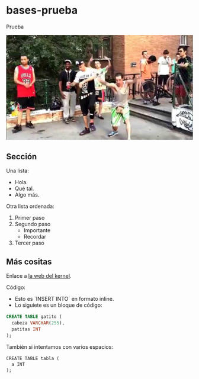 # bases-prueba
Prueba

![La época dorada de youtube](foto1.jpg)

## Sección
Una lista:
- Hola.
- Qué tal.
- Algo más.

Otra lista ordenada:
1. Primer paso
2. Segundo paso
   - Importante
   - Recordar
3. Tercer paso

## Más cositas
Enlace a [la web del kernel](https://kernel.org).

Código:

- Esto es `INSERT INTO´ en formato inline.
- Lo siguiete es un bloque de código:

```sql
CREATE TABLE gatito (
  cabeza VARCHAR(255),
  patitas INT
);
```

También si intentamos con varios espacios:

    CREATE TABLE tabla (
      a INT
    );
    
